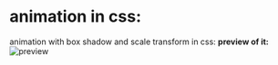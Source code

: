 # animation in css:
animation with box shadow and scale transform in css:
**preview of it:**
![preview](https://cdn.discordapp.com/attachments/699293782331490304/981440654397804564/ezgif-1-8ba7bb3f36.gif)
